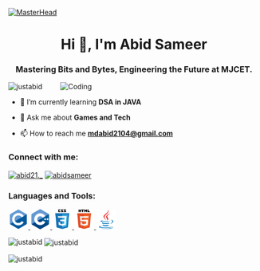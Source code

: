 [![MasterHead](https://user-images.githubusercontent.com/61261654/114380542-d3314f80-9ba7-11eb-847c-31ba132fb4b8.png)](https://codegrills.in)
<h1 align="center">Hi 👋, I'm Abid Sameer</h1>
<h3 align="center">Mastering Bits and Bytes, Engineering the Future at MJCET.</h3>
<img align="right" alt="Coding" width="400" src="https://media.tenor.com/rePDfDWO3XoAAAAd/hacking.gif">

<p align="left"> <img src="https://komarev.com/ghpvc/?username=justabid&label=Profile%20views&color=0e75b6&style=flat" alt="justabid" /> </p>

- 🌱 I’m currently learning **DSA in JAVA**

- 💬 Ask me about **Games and Tech**

- 📫 How to reach me **mdabid2104@gmail.com**

<h3 align="left">Connect with me:</h3>
<p align="left">
<a href="https://instagram.com/abid21._" target="blank"><img align="center" src="https://raw.githubusercontent.com/rahuldkjain/github-profile-readme-generator/master/src/images/icons/Social/instagram.svg" alt="abid21._" height="30" width="40" /></a>
<a href="https://www.leetcode.com/abidsameer" target="blank"><img align="center" src="https://raw.githubusercontent.com/rahuldkjain/github-profile-readme-generator/master/src/images/icons/Social/leet-code.svg" alt="abidsameer" height="30" width="40" /></a>
</p>

<h3 align="left">Languages and Tools:</h3>
<p align="left"> <a href="https://www.cprogramming.com/" target="_blank" rel="noreferrer"> <img src="https://raw.githubusercontent.com/devicons/devicon/master/icons/c/c-original.svg" alt="c" width="40" height="40"/> </a> <a href="https://www.w3schools.com/cpp/" target="_blank" rel="noreferrer"> <img src="https://raw.githubusercontent.com/devicons/devicon/master/icons/cplusplus/cplusplus-original.svg" alt="cplusplus" width="40" height="40"/> </a> <a href="https://www.w3schools.com/css/" target="_blank" rel="noreferrer"> <img src="https://raw.githubusercontent.com/devicons/devicon/master/icons/css3/css3-original-wordmark.svg" alt="css3" width="40" height="40"/> </a> <a href="https://www.w3.org/html/" target="_blank" rel="noreferrer"> <img src="https://raw.githubusercontent.com/devicons/devicon/master/icons/html5/html5-original-wordmark.svg" alt="html5" width="40" height="40"/> </a> <a href="https://www.java.com" target="_blank" rel="noreferrer"> <img src="https://raw.githubusercontent.com/devicons/devicon/master/icons/java/java-original.svg" alt="java" width="40" height="40"/> </a> </p>

<p><img align="left" src="https://github-readme-stats.vercel.app/api/top-langs?username=justabid&show_icons=true&locale=en&layout=compact" alt="justabid" /></p>

<p>&nbsp;<img align="center" src="https://github-readme-stats.vercel.app/api?username=justabid&show_icons=true&locale=en" alt="justabid" /></p>

<p><img align="center" src="https://github-readme-streak-stats.herokuapp.com/?user=justabid&" alt="justabid" /></p>
